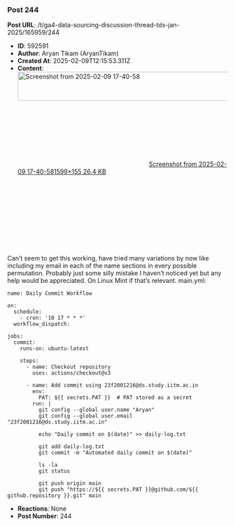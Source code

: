 ### Post 244
**Post URL**: /t/ga4-data-sourcing-discussion-thread-tds-jan-2025/165959/244
- **ID**: 592591
- **Author**: Aryan Tikam (AryanTikam)
- **Created At**: 2025-02-09T12:15:53.311Z
- **Content**:  
  <div class="lightbox-wrapper"><a class="lightbox" href="https://europe1.discourse-cdn.com/flex013/uploads/iitm/original/3X/f/5/f5ae54f911b5d605c241abb9be7073563156a5a8.png" data-download-href="/uploads/short-url/z3ou38FRwU4vWNcxnHJXhQHkJ2E.png?dl=1" title="Screenshot from 2025-02-09 17-40-58" rel="noopener nofollow ugc"><img src="https://europe1.discourse-cdn.com/flex013/uploads/iitm/optimized/3X/f/5/f5ae54f911b5d605c241abb9be7073563156a5a8_2_690x66.png" alt="Screenshot from 2025-02-09 17-40-58" data-base62-sha1="z3ou38FRwU4vWNcxnHJXhQHkJ2E" width="690" height="66" srcset="https://europe1.discourse-cdn.com/flex013/uploads/iitm/optimized/3X/f/5/f5ae54f911b5d605c241abb9be7073563156a5a8_2_690x66.png, https://europe1.discourse-cdn.com/flex013/uploads/iitm/optimized/3X/f/5/f5ae54f911b5d605c241abb9be7073563156a5a8_2_1035x99.png 1.5x, https://europe1.discourse-cdn.com/flex013/uploads/iitm/optimized/3X/f/5/f5ae54f911b5d605c241abb9be7073563156a5a8_2_1380x132.png 2x" data-dominant-color="292A2E"><div class="meta"><svg class="fa d-icon d-icon-far-image svg-icon" aria-hidden="true"><use href="#far-image"></use></svg><span class="filename">Screenshot from 2025-02-09 17-40-58</span><span class="informations">1599×155 26.4 KB</span><svg class="fa d-icon d-icon-discourse-expand svg-icon" aria-hidden="true"><use href="#discourse-expand"></use></svg></div></a></div><br>
Can’t seem to get this working, have tried many variations by now like including my email in each of the name sections in every possible permutation. Probably just some silly mistake I haven’t noticed yet but any help would be appreciated. On Linux Mint if that’s relevant.
main.yml:
<pre><code class="lang-auto">name: Daily Commit Workflow

on:
  schedule:
    - cron: '10 17 * * *' 
  workflow_dispatch:

jobs:
  commit:
    runs-on: ubuntu-latest

    steps:
      - name: Checkout repository
        uses: actions/checkout@v3

      - name: Add commit using 23f2001216@ds.study.iitm.ac.in
        env:
          PAT: ${{ secrets.PAT }}  # PAT stored as a secret
        run: |
          git config --global user.name "Aryan"
          git config --global user.email "23f2001216@ds.study.iitm.ac.in"

          echo "Daily commit on $(date)" &gt;&gt; daily-log.txt

          git add daily-log.txt
          git commit -m "Automated daily commit on $(date)"

          ls -la
          git status

          git push origin main  
          git push "https://${{ secrets.PAT }}@github.com/${{ github.repository }}.git" main
</code></pre>
- **Reactions**: None
- **Post Number**: 244

